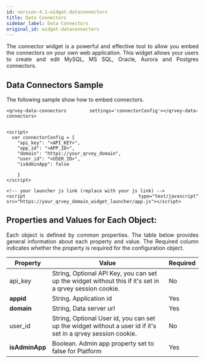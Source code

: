 ```yaml
---
id: version-4.1-widget-dataconnectors
title: Data Connectors
sidebar_label: Data Connectors
original_id: widget-dataconnectors
---
```

<div style="text-align: justify">

The connector widget is a powerful and effective tool to allow you embed the connectors on your own web application. This widget allows your users to create and edit MySQL, MS SQL, Oracle, Aurora and Postgres connectors.

## Data Connectors Sample
The following sample show how to embed connectors.

```
<qrvey-data-connectors settings='connectorConfig'></qrvey-data-connectors>


<script>
  var connectorConfig = {
    "api_key": "<API_KEY>",
    "app_id": "<APP_ID>",
    "domain": "https://your_qrvey_domain",
    "user_id": "<USER_ID>",
    "isAdminApp": false 
    
    }
</script>

<!-- your launcher js link (replace with your js link) -->
<script type="text/javascript" src="https://your_qrvey_domain_widget_launcher/app.js"></script>
```




## Properties and Values for Each Object:

Each object is defined by common properties. The table below provides general information about each property and value. The Required column indicates whether the property is required for the configuration object.

| **Property** | **Value** | **Required** |
| --- | --- | --- |
| api_key | String, Optional API Key, you can set up the widget without this if it's set in a qrvey session cookie. | No |
| **appid** | String. Application id | Yes |
| **domain** | String, Data server url | Yes |
| user_id | String, Optional User id, you can set up the widget without a user id if it's set in a qrvey session cookie. | No |
| **isAdminApp** | Boolean. Admin app property set to false for Platform | Yes |

